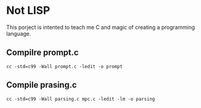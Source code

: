 # Not LISP

This porject is intented to teach me C and magic of creating a programming language.

## Compilre prompt.c
`cc -std=c99 -Wall prompt.c -ledit -o prompt`

## Compile prasing.c
`cc -std=c99 -Wall parsing.c mpc.c -ledit -lm -o parsing`
